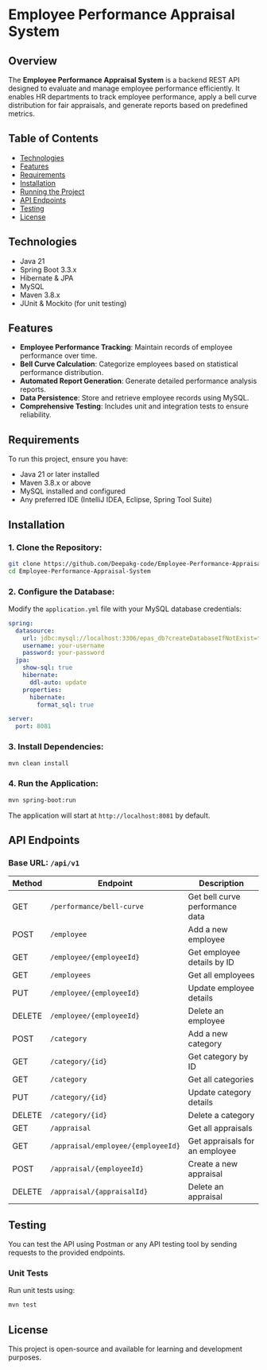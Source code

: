# Employee Performance Appraisal System

## Overview
The **Employee Performance Appraisal System** is a backend REST API designed to evaluate and manage employee performance efficiently. It enables HR departments to track employee performance, apply a bell curve distribution for fair appraisals, and generate reports based on predefined metrics.

## Table of Contents
- [Technologies](#technologies)
- [Features](#features)
- [Requirements](#requirements)
- [Installation](#installation)
- [Running the Project](#running-the-project)
- [API Endpoints](#api-endpoints)
- [Testing](#testing)
- [License](#license)

## Technologies
- Java 21
- Spring Boot 3.3.x
- Hibernate & JPA
- MySQL
- Maven 3.8.x
- JUnit & Mockito (for unit testing)

## Features
- **Employee Performance Tracking**: Maintain records of employee performance over time.
- **Bell Curve Calculation**: Categorize employees based on statistical performance distribution.
- **Automated Report Generation**: Generate detailed performance analysis reports.
- **Data Persistence**: Store and retrieve employee records using MySQL.
- **Comprehensive Testing**: Includes unit and integration tests to ensure reliability.

## Requirements
To run this project, ensure you have:
- Java 21 or later installed
- Maven 3.8.x or above
- MySQL installed and configured
- Any preferred IDE (IntelliJ IDEA, Eclipse, Spring Tool Suite)

## Installation
### 1. Clone the Repository:
```bash
git clone https://github.com/Deepakg-code/Employee-Performance-Appraisal-System.git
cd Employee-Performance-Appraisal-System
```

### 2. Configure the Database:
Modify the `application.yml` file with your MySQL database credentials:
```yaml
spring:
  datasource:
    url: jdbc:mysql://localhost:3306/epas_db?createDatabaseIfNotExist=true
    username: your-username
    password: your-password
  jpa:
    show-sql: true
    hibernate:
      ddl-auto: update
    properties:
      hibernate:
        format_sql: true

server:
  port: 8081
```

### 3. Install Dependencies:
```bash
mvn clean install
```

### 4. Run the Application:
```bash
mvn spring-boot:run
```
The application will start at `http://localhost:8081` by default.

## API Endpoints
### Base URL: `/api/v1`
| Method | Endpoint | Description |
|--------|-------------------------------|------------------------------------|
| GET    | `/performance/bell-curve`      | Get bell curve performance data  |
| POST   | `/employee`                    | Add a new employee               |
| GET    | `/employee/{employeeId}`       | Get employee details by ID       |
| GET    | `/employees`                   | Get all employees                |
| PUT    | `/employee/{employeeId}`       | Update employee details          |
| DELETE | `/employee/{employeeId}`       | Delete an employee               |
| POST   | `/category`                    | Add a new category               |
| GET    | `/category/{id}`               | Get category by ID               |
| GET    | `/category`                    | Get all categories               |
| PUT    | `/category/{id}`               | Update category details          |
| DELETE | `/category/{id}`               | Delete a category                |
| GET    | `/appraisal`                   | Get all appraisals               |
| GET    | `/appraisal/employee/{employeeId}` | Get appraisals for an employee |
| POST   | `/appraisal/{employeeId}`      | Create a new appraisal           |
| DELETE | `/appraisal/{appraisalId}`     | Delete an appraisal              |

## Testing

You can test the API using Postman or any API testing tool by sending requests to the provided endpoints.

### Unit Tests
Run unit tests using:
```bash
mvn test
```

## License
This project is open-source and available for learning and development purposes.

